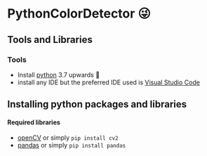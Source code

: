 # PythonColorDetector  😜

## Tools and Libraries 

### Tools
- Install [python](https://www.geeksforgeeks.org/download-and-install-python-3-latest-version) 3.7 upwards 👋
- install any IDE but the preferred IDE used is [Visual Studio Code](https://code.visualstudio.com/download)


## Installing python packages and libraries
#### Required libraries 
- [openCV](https://pypi.org/project/opencv-python/) or simply `pip install cv2`
- [pandas](https://data-flair.training/blogs/pandas-tutorials-home/) or simply `pip install pandas`


 
